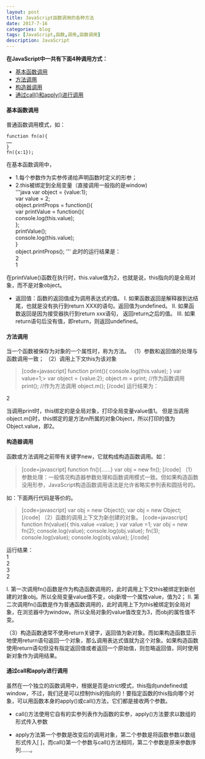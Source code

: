 ```yaml
---
layout: post
title: JavaScript函数调用的各种方法
date: 2017-7-16
categories: blog
tags: [JavaScript,函数,调用,函数调用]
description: JavaScript
---
```


**在JavaScript中一共有下面4种调用方式：**

* [基本函数调用](#基本函数调用)  
* [方法调用](#方法调用)  
* [构造器调用](#构造器调用)  
* [通过call()和apply()进行调用](#通过call和apply进行调用)  

#### 基本函数调用  
普通函数调用模式，如：

    function fn(o){  
    ……   
    }  
    fn({x:1});  
    
在基本函数调用中，
* 1.每个参数作为实参传递给声明函数时定义的形参；  
* 2.this被绑定到全局变量（直接调用一般指的是window)  
'''java
    var object = {value:1};    
    var value = 2;  
    object.printProps = function(){  
    var printValue = function(){  
    console.log(this.value);  
    };  
    printValue();  
    console.log(this.value);  
    }  
    object.printProps(); 
'''
此时的运行结果是：  
2   
1

在printValue()函数在执行时，this.value值为2，也就是说，this指向的是全局对象，而不是对象object。

* 返回值：函数的返回值成为调用表达式的值。
    I. 如果函数返回是解释器到达结尾，也就是没有执行到return XXX的语句。返回值为undefined。 
    II. 如果函数返回是因为接受器执行到return xxx语句， 返回return之后的值。 
    III. 如果return语句后没有值，即return，则返回undefined。

#### 方法调用

当一个函数被保存为对象的一个属性时，称为方法。
（1）参数和返回值的处理与函数调用一致；
（2）调用上下文this为该对象
>[code=javascript] 
>function print(){
>    console.log(this.value); 
>  }
>  var value=1;>  var object = {value:2};
>  object.m = print;
>  //作为函数调用
>  print();
>  //作为方法调用
>  object.m();
>[/code]
运行结果为：

 2

当调用print时，this绑定的是全局对象，打印全局变量value值1。
但是当调用object.m()时，this绑定的是方法m所属的对象Object，所以打印的值为Object.value，即2。

#### 构造器调用

 函数或方法调用之前带有关键字new，它就构成构造函数调用。如：
>[code=javascript]
> function fn(){……}
> var obj = new fn();
>[/code]
（1）参数处理：一般情况构造器参数处理和函数调用模式一致。但如果构造函数没用形参，JavaScript构造函数调用语法是允许省略实参列表和圆括号的。

如：下面两行代码是等价的。
>[code=javascript]
>  var obj = new Object();
>  var obj = new Object;
>[/code]
（2）函数的调用上下文为新创建的对象。
>[code=javascript]
> function fn(value){
>   this.value =value;
> }
> var value =1;
> var obj = new fn(2);
> console.log(value);
> console.log(obj.value);
>fn(3);
>console.log(value);
>console.log(obj.value);
>[/code]

运行结果：  
 1  
 2  
 3  
 2

 I. 第一次调用fn()函数是作为构造函数调用的，此时调用上下文this被绑定到新创建的对象obj。所以全局变量value值不变，obj新增一个属性value，值为2；
 II. 第二次调用fn()函数是作为普通函数调用的，此时调用上下为this被绑定到全局对象，在浏览器中为window。所以全局对象的value值改变为3，而obj的属性值不变。

（3）构造函数通常不使用return关键字，返回值为新对象。而如果构造函数显示地使用return语句返回一个对象，那么调用表达式值就为这个对象。如果构造函数使用return语句但没有指定返回值或者返回一个原始值，则忽略返回值，同时使用新对象作为调用结果。

#### 通过call和apply进行调用

虽然在一个独立的函数调用中，根据是否是strict模式，this指向undefined或window，不过，我们还是可以控制this的指向的！要指定函数的this指向哪个对象，可以用函数本身的apply()或call()方法，它们都是接收两个参数。

* call()方法使用它自有的实参列表作为函数的实参，apply()方法要求以数组的形式传入参数

* apply方法第一个参数是改变后的调用对象，第二个参数是将函数参数以数组形式传入[ ]，而call()第一个参数与call()方法相同，第二个参数是原来参数序列......。

